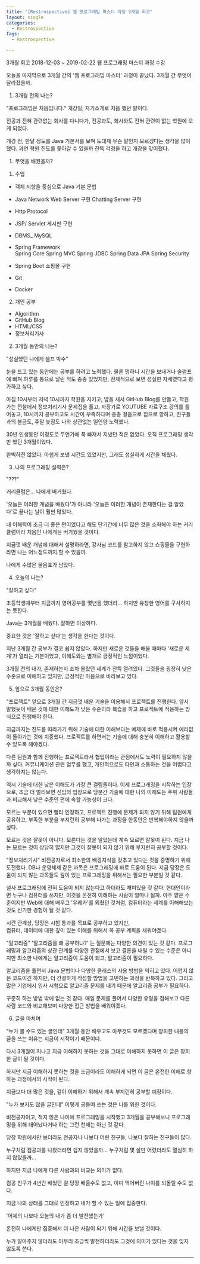 ```yaml
---
title: "[Restrospective] 웹 프로그래밍 마스터 과정 3개월 회고"
layout: single
categories:
  - Restrospective
Tags:
  - Restrospective

---
```

3개월 회고
2018-12-03 ~ 2019-02-22 웹 프로그래밍 마스터 과정 수강

오늘을 마지막으로 3개월 간의 '웹 프로그래밍 마스터' 과정이 끝났다. 3개월 간 무엇이 달라졌을까.

1. 3개월 전의 나는?

"프로그래밍은 처음입니다."
개강일, 자기소개로 처음 했던 말이다.

전공과 전혀 관련없는 회사를 다니다가,
전공과도, 회사와도 전혀 관련이 없는 학원에 오게 되었다.

개강 전, 한달 정도를 Java 기본서를 보며 도대체 무슨 말인지 모르겠다는 생각을 많이 했다.
과연 학원 진도를 쫓아갈 수 있을까 잔뜩 걱정을 하고 개강을 맞이했다.


1. 무엇을 배웠을까?

1) 수업
- 객체 지향을 중심으로 Java 기본 문법
- Java Network
    Web Server 구현
    Chatting Server 구현

- Http Protocol
- JSP/ Servlet
    게시판 구현

- DBMS_ MySQL

- Spring Framework    
    Spring Core
    Spring MVC
    Spring JDBC
    Spring Data JPA
    Spring Security
- Spring Boot
    쇼핑몰 구현

- Git
- Docker

2) 개인 공부
- Algorithm 
- GitHub Blog 
- HTML/CSS
- 정보처리기사 


2. 3개월 동안의 나는?

"성실했던 나에게 셀프 박수"

눈을 뜨고 있는 동안에는 공부를 하려고 노력했다.
물론 멍하니 시간을 보내거나 슬럼프에 빠져 하루를 통으로 날린 적도 종종 있었지만,
전체적으로 보면 성실한 자세였다고 평가하고 싶다.

아침 10시부터 저녁 10시까지 학원을 지키고,
밤을 새서 GitHub Blog를 만들고,
학원 가는 전철에서 정보처리기사 문제집을 풀고,
자장가로 YOUTUBE 자료구조 강의를 틀어놓고,
10시까지 공부하고도 시간이 부족하다며 총총 걸음으로 집으로 향하고,
친구들과의 불금도, 주말 늦잠도 나와 상관없는 일인양 노력했다.

30년 인생동안 이정도로 무언가에 푹 빠져서 지냈던 적은 없었다.
오직 프로그래밍 생각만 했던 3개월이었다. 

완벽하진 않았다.
아쉽게 보낸 시간도 있었지만,
그래도 성실하게 시간을 채웠다.


3. 나의 프로그래밍 실력은?

"???"

커리큘럼은... 나에게 버거웠다.

'오늘은 이러한 개념을 배웠다'가 아니라 
'오늘은 이러한 개념이 존재한다는 걸 알았다'로 끝나는 날이 훨씬 많았다.

내 이해력이 조금 더 좋은 편이었다고 해도
단기간에 너무 많은 것을 소화해야 하는 커리큘럼이라 처음인 나에게는 버거웠을 것이다.

지금껏 배운 개념에 대해서 설명하라면,
강사님 코드를 참고하지 않고 쇼핑몰을 구현하라면
나는 어느정도까지 할 수 있을까.

나에게 수많은 물음표가 남았다. 


4. 오늘의 나는?

"잘하고 싶다"

초등학생때부터 지금까지 영어공부를 몇년을 했더라...
하지만 유창한 영어를 구사하지는 못한다.

Java는 3개월을 배웠다.
잘하면 이상하다.

중요한 것은 '잘하고 싶다'는 생각을 한다는 것이다.


지난 3개월 간 공부가 결코 쉽지 않았다.
하지만 새로운 것들을 배울 때마다 '새로운 세계'가 열리는 기분이었고,
이해도와는 별개로 긍정적인 느낌이었다.

3개월 전의 내가, 존재하는지 조차 몰랐던 세계가 잔뜩 열려있다.
그것들을 굉장히 낮은 수준으로 이해하고 있지만,
긍정적인 마음으로 바라보고 있다.


5. 앞으로 3개월 동안은?

"프로젝트"
앞으로 3개월 간 지금껏 배운 기술을 이용해서 프로젝트를 진행한다.
앞서 말했듯이 배운 것에 대한 이해도가 낮은 수준이라 
복습을 하고 프로젝트에 적용하는 방식으로 진행해야 한다.

지금까지는 진도를 따라가기 위해 기술에 대한 이해보다는
예제에 바로 적용시켜 에러없이 돌아가는 것에 치중했다.
프로젝트를 하면서는 기술에 대해 충분히 이해하고 활용할 수 있도록 해야겠다.


다른 팀원과 함께 진행하는 프로젝트라서 협업이라는 관점에서도 노력이 필요하지 않을까 싶다.
커뮤니케이션 관련 업무를 했고, 개인적으로도 타인과 소통하는 것을 어렵다고 생각하지는 않는다.

역시 기술에 대한 낮은 이해도가 가장 큰 걸림돌이다.
이제 프로그래밍을 시작하는 입장으로, 조금 더 멀리보면 신입의 입장으로
당분간 기술에 대한 나의 이해도는 주위 사람들과 비교해서 낮은 수준인 편에 속할 가능성이 크다.

모르는 부분이 있으면 빨리 인정하고, 프로젝트 진행에 문제가 되지 않기 위해 팀원에게 공유하고,
부족한 부분을 부지런히 공부해 나가는 과정을 한동안은 반복해야하지 않을까 싶다.

모르는 것은 잘못이 아니다.
모른다는 것을 알았는데 계속 모르면 잘못이 된다.
지금 나는 모르는 것이 상당히 많지만 그것이 잘못이 되지 않기 위해 부지런히 공부할 것이다.



"정보처리기사"
비전공자로서 최소한의 배경지식을 갖추고 있다는 것을 증명하기 위해 도전했다.
DB나 운영체제 같은 과목은 프로그래밍에 바로 도움이 된다.
지금 당장은 도움이 되지 않는 과목들도 깊이 있는 프로그래밍을 위해서는 필요한 부분일 것 같다.

설사 프로그래밍에 전혀 도움이 되지 않는다고 하더라도 재미있을 것 같다.
현대인이라면 누구나 컴퓨터를 쓰지만, 이것을 온전히 이해하는 사람이 얼마나 될까.
아주 얕은 수준이지만 Web에 대해 배우고 '유레카'를 외쳤던 것처럼,
컴퓨터라는 세계를 이해해보는 것도 신기한 경험이 될 것 같다.

시간 관계상, 당장은 시험 통과를 목표로 공부하고 있지만,  
컴퓨터, 데이터에 대한 깊이 있는 이해를 위해서 꼭 공부 계획을 세워야겠다.



"알고리즘"
'알고리즘을 왜 공부하냐?' 는 질문에는 다양한 의견이 있는 것 같다.
프로그래밍과 알고리즘의 상관 관계를 다양한 관점에서 보고 결론을 내릴 수 있는 수준은 아니지만
최소한 나에게는 알고리즘이 도움이 되고, 알고리즘이 필요하다.

알고리즘을 풀면서 Java 문법이나 다양한 클래스의 사용 방법을 익히고 있다.
어렵지 않은 코드이긴 하지만, 더 간결하게 작성할 방법을 고민하는 과정을 반복하고 있다.
그리고 많은 기업에서 입사 시험으로 알고리즘 문제를 내기 때문에 알고리즘 공부가 필요하다.

꾸준히 하는 방법 밖에 없는 것 같다. 
매일 문제를 풀어서 다양한 유형을 접해보고
다른 사람 코드와 비교해보며 다양한 접근 방법을 배워야겠다.



6. 글을 마치며

"누가 볼 수도 있는 글인데"
3개월 동안 배우고도 아무것도 모르겠다며 창피한 내용의 글을 쓰는 이유는 
지금이 시작이기 때문이다.

다시 3개월이 지나고
지금 이해하지 못하는 것을 그대로 이해하지 못하면 
이 글은 창피한 글이 될 것이다.

하지만
지금 이해하지 못하는 것을 조금이라도 이해하게 되면
이 글은 온전한 이해로 향하는 과정에서의 시작이 된다. 

지금보다 더 많은 것을, 깊이 이해하기 위해서 계속 부지런히 공부할 예정이다.


"누가 보지도 않을 글인데"
이렇게 공들여 쓰는 것은 나를 위한 것이다.

비전공자이고,
적지 않은 나이에 프로그래밍을 시작했고
3개월을 공부해보니 프로그래밍을 위해 태어났다거나 하는 그런 천재는 아닌 것 같다.

당장 학원에서만 보더라도
전공자나 나보다 어린 친구들, 나보다 잘하는 친구들이 많다.

누구처럼 컴공과를 나왔더라면 쉽지 않았을까...
누구처럼 몇 살만 어렸더라도 열심히 하지 않았을까...

하지만 지금 나에게 다른 사람과의 비교는 의미가 없다.

컴공 친구가 4년간 배웠던 걸 당장 배울수도 없고,
이미 먹어버린 나이를 되돌릴 수도 없다.

지금 나의 상태를 그대로 인정하고 
내가 할 수 있는 일에 집중한다.

'어제의 나보다 오늘의 내가 좀 더 발전했는가'

온전히 나에게만 집중해서 더 나은 사람이 되기 위해 시간을 보낼 것이다.

누가 알아주지 않더라도
아무리 조금씩 발전하더라도
그것에 의미가 있다는 것을 잊지 않도록 쓴다.







  
***  
 


  

 

   




